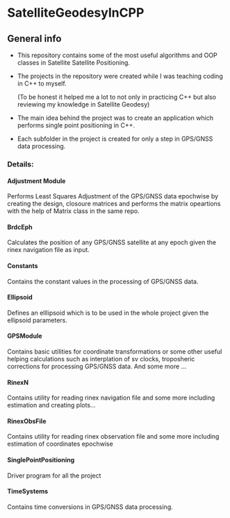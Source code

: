 # SatelliteGeodesyInCPP

## General info
- This repository contains some of the most useful algorithms and OOP classes in Satellite Satellite Positioning.

- The projects in the repository were created while I was teaching coding in C++ to myself. 

  (To be honest it helped me a lot to not only in practicing C++ but also reviewing my knowledge in Satellite Geodesy)

- The main idea behind the project was to create an application which performs single point positioning in C++.

- Each subfolder in the project is created for only a step in GPS/GNSS data processing.

### Details:
#### Adjustment Module
Performs Least Squares Adjustment of the GPS/GNSS data epochwise by creating the design, closoure matrices and performs the matrix opeartions with the help of Matrix class in the same repo.

#### BrdcEph
Calculates the position of any GPS/GNSS satellite at any epoch given the rinex navigation file as input.

#### Constants
Contains the constant values in the processing of GPS/GNSS data.

#### Ellipsoid
Defines an elllipsoid which is to be used in the whole project given the ellipsoid parameters.

#### GPSModule
Contains basic utilities for coordinate transformations or some other useful helping calculations such as interplation of sv clocks, troposheric corrections for processing GPS/GNSS data. And some more ...

#### RinexN
Contains utility for reading rinex navigation file and some more including estimation and creating plots...

#### RinexObsFile
Contains utility for reading rinex observation file and some more including estimation of coordinates epochwise

#### SinglePointPositioning
Driver program for all the project

#### TimeSystems
Contains time conversions in GPS/GNSS data processing.
